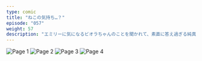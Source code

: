 ```yaml
---
type: comic
title: "ねこの気持ち…？"
episode: "057"
weight: 57
description: "エミリーに気になるビオラちゃんのことを聞かれて、素直に答え過ぎる純真なねこのオレンジでした… 🤣"
---
```


![Page 1](cut-1.jpg)
![Page 2](cut-2.jpg)
![Page 3](cut-3.jpg)
![Page 4](cut-4.jpg)
